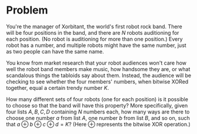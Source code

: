 # Problem

You're the manager of Xorbitant, the world's first robot rock band. There will be four positions in the band, and there are $N$ robots auditioning for each position. (No robot is auditioning for more than one position.) Every robot has a number, and multiple robots might have the same number, just as two people can have the same name.

You know from market research that your robot audiences won't care how well the robot band members make music, how handsome they are, or what scandalous things the tabloids say about them. Instead, the audience will be checking to see whether the four members' numbers, when bitwise XORed together, equal a certain trendy number $K$.

How many different sets of four robots (one for each position) is it possible to choose so that the band will have this property? More specifically, given four lists $A, B, C, D$ containing $N$ numbers each, how many ways are there to choose one number $a$ from list $A$, one number $b$ from list $B$, and so on, such that $a \oplus b \oplus c \oplus d = K$? (Here $\oplus$ represents the bitwise XOR operation.)
